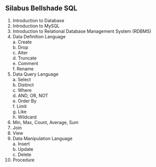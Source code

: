 ## Silabus Bellshade SQL

1. Introduction to Database
2. Introduction to MySQL
3. Introduction to Relational Database Management System (RDBMS)
4. Data Definition Language<br>
   a. Create<br>
   b. Drop<br>
   c. Alter<br>
   d. Truncate<br>
   e. Comment<br>
   f. Rename<br>
5. Data Query Language<br>
   a. Select<br>
   b. Distinct<br>
   c. Where<br>
   d. AND, OR, NOT<br>
   e. Order By<br>
   f. Limit<br>
   g. Like<br>
   h. Wildcard<br>
6. Min, Max, Count, Average, Sum
7. Join
8. View
9. Data Manipulation Language<br>
   a. Insert<br>
   b. Update<br>
   c. Delete<br>
10. Procedure
